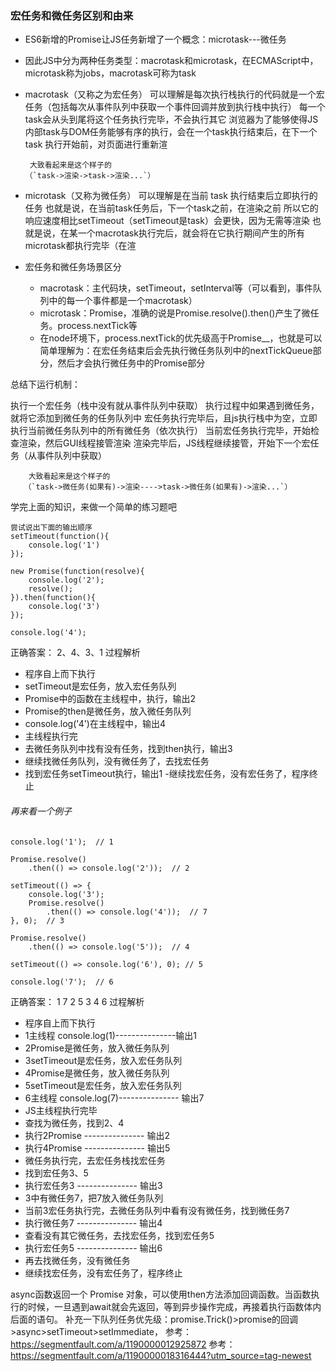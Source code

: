 ### 宏任务和微任务区别和由来

- ES6新增的Promise让JS任务新增了一个概念：microtask---微任务
- 因此JS中分为两种任务类型：macrotask和microtask，在ECMAScript中，microtask称为jobs，macrotask可称为task

- macrotask（又称之为宏任务）
可以理解是每次执行栈执行的代码就是一个宏任务（包括每次从事件队列中获取一个事件回调并放到执行栈中执行）
每一个task会从头到尾将这个任务执行完毕，不会执行其它
浏览器为了能够使得JS内部task与DOM任务能够有序的执行，会在一个task执行结束后，在下一个 task 执行开始前，对页面进行重新渲
    ```
     大致看起来是这个样子的
    （`task->渲染->task->渲染...`）
    ```

- microtask（又称为微任务）
可以理解是在当前 task 执行结束后立即执行的任务
也就是说，在当前task任务后，下一个task之前，在渲染之前
所以它的响应速度相比setTimeout（setTimeout是task）会更快，因为无需等渲染
也就是说，在某一个macrotask执行完后，就会将在它执行期间产生的所有microtask都执行完毕（在渲

- 宏任务和微任务场景区分
    - macrotask：主代码块，setTimeout，setInterval等（可以看到，事件队列中的每一个事件都是一个macrotask）
    - microtask：Promise，准确的说是Promise.resolve().then()产生了微任务。process.nextTick等
    - 在node环境下，process.nextTick的优先级高于Promise__，也就是可以简单理解为：在宏任务结束后会先执行微任务队列中的nextTickQueue部分，然后才会执行微任务中的Promise部分

总结下运行机制：

执行一个宏任务（栈中没有就从事件队列中获取）
执行过程中如果遇到微任务，就将它添加到微任务的任务队列中
宏任务执行完毕后，且js执行栈中为空，立即执行当前微任务队列中的所有微任务（依次执行）
当前宏任务执行完毕，开始检查渲染，然后GUI线程接管渲染
渲染完毕后，JS线程继续接管，开始下一个宏任务（从事件队列中获取）
 ```
     大致看起来是这个样子的
    （`task->微任务(如果有)->渲染---->task->微任务(如果有)->渲染...`）
 ```

 学完上面的知识，来做一个简单的练习题吧

 ```
 尝试说出下面的输出顺序
 setTimeout(function(){
     console.log('1')
 });

 new Promise(function(resolve){
     console.log('2');
     resolve();
 }).then(function(){
     console.log('3')
 });

 console.log('4');
 ```
 正确答案： 2、4、3、1
 过程解析
- 程序自上而下执行
- setTimeout是宏任务，放入宏任务队列
- Promise中的函数在主线程中，执行，输出2
- Promise的then是微任务，放入微任务队列
- console.log('4')在主线程中，输出4
- 主线程执行完
- 去微任务队列中找有没有任务，找到then执行，输出3
- 继续找微任务队列，没有微任务了，去找宏任务
- 找到宏任务setTimeout执行，输出1
-继续找宏任务，没有宏任务了，程序终止


###### 再来看一个例子
```
console.log('1');  // 1

Promise.resolve()
    .then(() => console.log('2'));  // 2

setTimeout(() => {
    console.log('3');
    Promise.resolve()
        .then(() => console.log('4'));  // 7
}, 0);  // 3

Promise.resolve()
    .then(() => console.log('5'));  // 4

setTimeout(() => console.log('6'), 0); // 5

console.log('7');  // 6
```
 正确答案： 1 7 2 5 3 4 6
 过程解析
- 程序自上而下执行
- 1主线程 console.log(1)---------------输出1
- 2Promise是微任务，放入微任务队列
- 3setTimeout是宏任务，放入宏任务队列
- 4Promise是微任务，放入微任务队列
- 5setTimeout是宏任务，放入宏任务队列
- 6主线程 console.log(7)--------------- 输出7
- JS主线程执行完毕
- 查找为微任务，找到2、4
- 执行2Promise --------------- 输出2
- 执行4Promise  --------------- 输出5
- 微任务执行完，去宏任务栈找宏任务
- 找到宏任务3、5
- 执行宏任务3    --------------- 输出3
- 3中有微任务7，把7放入微任务队列
- 当前3宏任务执行完，去微任务队列中看有没有微任务，找到微任务7
- 执行微任务7   --------------- 输出4
- 查看没有其它微任务，去找宏任务，找到宏任务5
- 执行宏任务5     --------------- 输出6
- 再去找微任务，没有微任务
- 继续找宏任务，没有宏任务了，程序终止


async函数返回一个 Promise 对象，可以使用then方法添加回调函数。当函数执行的时候，一旦遇到await就会先返回，等到异步操作完成，再接着执行函数体内后面的语句。
补充一下队列任务优先级：promise.Trick()>promise的回调>async>setTimeout>setImmediate，
参考： https://segmentfault.com/a/1190000012925872
参考： https://segmentfault.com/a/1190000018316444?utm_source=tag-newest
